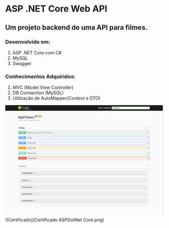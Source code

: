 ﻿# ASP .NET Core Web API 

## Um projeto backend de uma API para filmes.

### Desenvolvido em:
1. ASP .NET Core com C#
2. MySQL
3. Swagger

### Conhecimentos Adquiridos:
1. MVC (Model View Controller)
2. DB Connection (MySQL)
3. Utilização de AutoMapper(Context e DTO)

![Imagem do Swagger para exibir o projeto](projeto_api_dotnet.png)
![Certificado](Certificado ASPDotNet Core.png)
